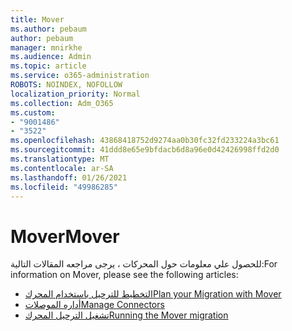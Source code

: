 ```yaml
---
title: Mover
ms.author: pebaum
author: pebaum
manager: mnirkhe
ms.audience: Admin
ms.topic: article
ms.service: o365-administration
ROBOTS: NOINDEX, NOFOLLOW
localization_priority: Normal
ms.collection: Adm_O365
ms.custom:
- "9001486"
- "3522"
ms.openlocfilehash: 43868418752d9274aa0b30fc32fd233224a3bc61
ms.sourcegitcommit: 41ddd8e65e9bfdacb6d8a96e0d42426998ffd2d0
ms.translationtype: MT
ms.contentlocale: ar-SA
ms.lasthandoff: 01/26/2021
ms.locfileid: "49986285"
---
```

# <a name="mover"></a><span data-ttu-id="f429a-102">Mover</span><span class="sxs-lookup"><span data-stu-id="f429a-102">Mover</span></span>

<span data-ttu-id="f429a-103">للحصول علي معلومات حول المحركات ، يرجى مراجعه المقالات التالية:</span><span class="sxs-lookup"><span data-stu-id="f429a-103">For information on Mover, please see the following articles:</span></span>

- [<span data-ttu-id="f429a-104">التخطيط للترحيل باستخدام المحرك</span><span class="sxs-lookup"><span data-stu-id="f429a-104">Plan your Migration with Mover</span></span>](https://docs.microsoft.com/sharepointmigration/mover-plan-migration)
- [<span data-ttu-id="f429a-105">أداره الموصلات</span><span class="sxs-lookup"><span data-stu-id="f429a-105">Manage Connectors</span></span>](https://docs.microsoft.com/sharepointmigration/mover-manage-connectors)
- [<span data-ttu-id="f429a-106">تشغيل الترحيل المحرك</span><span class="sxs-lookup"><span data-stu-id="f429a-106">Running the Mover migration</span></span>](https://docs.microsoft.com/sharepointmigration/mover-running-migration)
